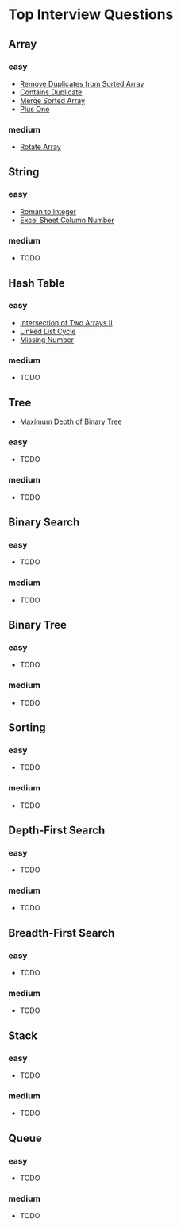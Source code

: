 # Top Interview Questions

## Array

### easy

- [Remove Duplicates from Sorted Array](./easy/remove-dupilicates-from-sorted-array.js)
- [Contains Duplicate](./easy/contains-duplicate.js)
- [Merge Sorted Array](./easy/merge-sorted-array.md)
- [Plus One](./easy/plus-one.md)
### medium

- [Rotate Array](./medium/rotate-array.js)

## String

### easy

- [Roman to Integer](./easy/roman-to-integer.md)
- [Excel Sheet Column Number](./easy/excel-sheet-column-number.md)

### medium

- TODO

## Hash Table

### easy

- [Intersection of Two Arrays II](./easy/intersection-of-two-arrays-ii.md)
- [Linked List Cycle](./easy/linked-list-cycle.md)
- [Missing Number](./easy/missing-number.md)
### medium

- TODO

## Tree
- [Maximum Depth of Binary Tree](./easy/maximum-depth-of-binary-tree.md)

### easy

- TODO

### medium

- TODO

## Binary Search

### easy

- TODO

### medium

- TODO

## Binary Tree

### easy

- TODO

### medium

- TODO

## Sorting

### easy

- TODO

### medium

- TODO

## Depth-First Search

### easy

- TODO

### medium

- TODO

## Breadth-First Search

### easy

- TODO

### medium

- TODO

## Stack

### easy

- TODO

### medium

- TODO

## Queue

### easy

- TODO

### medium

- TODO

